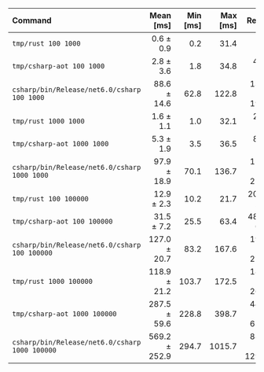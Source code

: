| Command | Mean [ms] | Min [ms] | Max [ms] | Relative |
|:---|---:|---:|---:|---:|
| `tmp/rust 100 1000` | 0.6 ± 0.9 | 0.2 | 31.4 | 1.00 |
| `tmp/csharp-aot 100 1000` | 2.8 ± 3.6 | 1.8 | 34.8 | 4.37 ± 8.31 |
| `csharp/bin/Release/net6.0/csharp 100 1000` | 88.6 ± 14.6 | 62.8 | 122.8 | 137.40 ± 194.18 |
| `tmp/rust 1000 1000` | 1.6 ± 1.1 | 1.0 | 32.1 | 2.46 ± 3.85 |
| `tmp/csharp-aot 1000 1000` | 5.3 ± 1.9 | 3.5 | 36.5 | 8.29 ± 12.02 |
| `csharp/bin/Release/net6.0/csharp 1000 1000` | 97.9 ± 18.9 | 70.1 | 136.7 | 151.74 ± 214.98 |
| `tmp/rust 100 100000` | 12.9 ± 2.3 | 10.2 | 21.7 | 20.00 ± 28.31 |
| `tmp/csharp-aot 100 100000` | 31.5 ± 7.2 | 25.5 | 63.4 | 48.88 ± 69.50 |
| `csharp/bin/Release/net6.0/csharp 100 100000` | 127.0 ± 20.7 | 83.2 | 167.6 | 196.85 ± 278.16 |
| `tmp/rust 1000 100000` | 118.9 ± 21.2 | 103.7 | 172.5 | 184.43 ± 260.94 |
| `tmp/csharp-aot 1000 100000` | 287.5 ± 59.6 | 228.8 | 398.7 | 445.85 ± 632.59 |
| `csharp/bin/Release/net6.0/csharp 1000 100000` | 569.2 ± 252.9 | 294.7 | 1015.7 | 882.52 ± 1299.32 |
